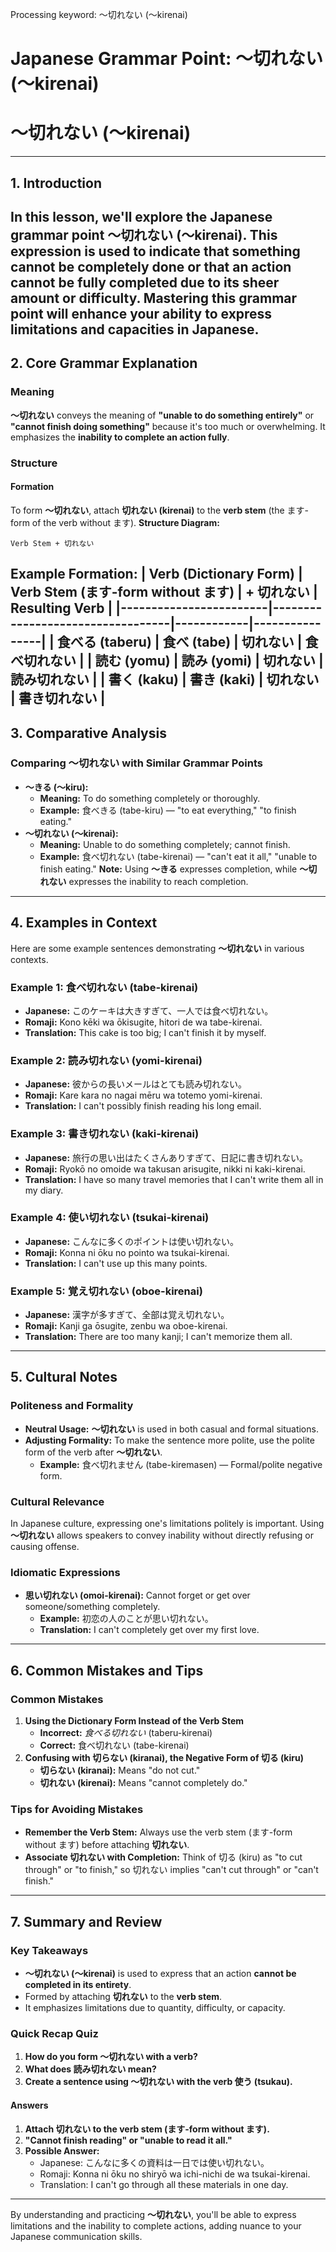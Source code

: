 Processing keyword: ～切れない (～kirenai)
# Japanese Grammar Point: ～切れない (～kirenai)
# ～切れない (～kirenai)

---
## 1. Introduction
In this lesson, we'll explore the Japanese grammar point **～切れない (～kirenai)**. This expression is used to indicate that something **cannot be completely done** or that an action **cannot be fully completed** due to its sheer amount or difficulty. Mastering this grammar point will enhance your ability to express limitations and capacities in Japanese.
---
## 2. Core Grammar Explanation
### Meaning
**～切れない** conveys the meaning of **"unable to do something entirely"** or **"cannot finish doing something"** because it's too much or overwhelming. It emphasizes the **inability to complete an action fully**.
### Structure
#### Formation
To form **～切れない**, attach **切れない (kirenai)** to the **verb stem** (the ます-form of the verb without ます).
**Structure Diagram:**
```
Verb Stem + 切れない
```
**Example Formation:**
| Verb (Dictionary Form) | Verb Stem (ます-form without ます) | + 切れない | Resulting Verb |
|------------------------|----------------------------------|------------|----------------|
| 食べる (taberu)         | 食べ (tabe)                       | 切れない    | 食べ切れない    |
| 読む (yomu)            | 読み (yomi)                       | 切れない    | 読み切れない    |
| 書く (kaku)            | 書き (kaki)                       | 切れない    | 書き切れない    |
---
## 3. Comparative Analysis
### Comparing ～切れない with Similar Grammar Points
- **～きる (～kiru):**
  - **Meaning:** To do something completely or thoroughly.
  - **Example:** 食べきる (tabe-kiru) — "to eat everything," "to finish eating."
- **～切れない (～kirenai):**
  - **Meaning:** Unable to do something completely; cannot finish.
  - **Example:** 食べ切れない (tabe-kirenai) — "can't eat it all," "unable to finish eating."
**Note:** Using **～きる** expresses completion, while **～切れない** expresses the inability to reach completion.
---
## 4. Examples in Context
Here are some example sentences demonstrating **～切れない** in various contexts.
### Example 1: 食べ切れない (tabe-kirenai)
- **Japanese:** このケーキは大きすぎて、一人では食べ切れない。
- **Romaji:** Kono kēki wa ōkisugite, hitori de wa tabe-kirenai.
- **Translation:** This cake is too big; I can't finish it by myself.
### Example 2: 読み切れない (yomi-kirenai)
- **Japanese:** 彼からの長いメールはとても読み切れない。
- **Romaji:** Kare kara no nagai mēru wa totemo yomi-kirenai.
- **Translation:** I can't possibly finish reading his long email.
### Example 3: 書き切れない (kaki-kirenai)
- **Japanese:** 旅行の思い出はたくさんありすぎて、日記に書き切れない。
- **Romaji:** Ryokō no omoide wa takusan arisugite, nikki ni kaki-kirenai.
- **Translation:** I have so many travel memories that I can't write them all in my diary.
### Example 4: 使い切れない (tsukai-kirenai)
- **Japanese:** こんなに多くのポイントは使い切れない。
- **Romaji:** Konna ni ōku no pointo wa tsukai-kirenai.
- **Translation:** I can't use up this many points.
### Example 5: 覚え切れない (oboe-kirenai)
- **Japanese:** 漢字が多すぎて、全部は覚え切れない。
- **Romaji:** Kanji ga ōsugite, zenbu wa oboe-kirenai.
- **Translation:** There are too many kanji; I can't memorize them all.
---
## 5. Cultural Notes
### Politeness and Formality
- **Neutral Usage:** **～切れない** is used in both casual and formal situations.
- **Adjusting Formality:** To make the sentence more polite, use the polite form of the verb after **～切れない**.
  - **Example:** 食べ切れません (tabe-kiremasen) — Formal/polite negative form.
### Cultural Relevance
In Japanese culture, expressing one's limitations politely is important. Using **～切れない** allows speakers to convey inability without directly refusing or causing offense.
### Idiomatic Expressions
- **思い切れない (omoi-kirenai):** Cannot forget or get over someone/something completely.
  - **Example:** 初恋の人のことが思い切れない。
  - **Translation:** I can't completely get over my first love.
---
## 6. Common Mistakes and Tips
### Common Mistakes
1. **Using the Dictionary Form Instead of the Verb Stem**
   - **Incorrect:** *食べる切れない* (taberu-kirenai)
   - **Correct:** 食べ切れない (tabe-kirenai)
2. **Confusing with 切らない (kiranai), the Negative Form of 切る (kiru)**
   - **切らない (kiranai):** Means "do not cut."
   - **切れない (kirenai):** Means "cannot completely do."
### Tips for Avoiding Mistakes
- **Remember the Verb Stem:** Always use the verb stem (ます-form without ます) before attaching **切れない**.
- **Associate 切れない with Completion:** Think of 切る (kiru) as "to cut through" or "to finish," so 切れない implies "can't cut through" or "can't finish."
---
## 7. Summary and Review
### Key Takeaways
- **～切れない (～kirenai)** is used to express that an action **cannot be completed in its entirety**.
- Formed by attaching **切れない** to the **verb stem**.
- It emphasizes limitations due to quantity, difficulty, or capacity.
### Quick Recap Quiz
1. **How do you form ～切れない with a verb?**
2. **What does 読み切れない mean?**
3. **Create a sentence using ～切れない with the verb 使う (tsukau).**
#### Answers
1. **Attach 切れない to the verb stem (ます-form without ます).**
2. **"Cannot finish reading" or "unable to read it all."**
3. **Possible Answer:**
   - Japanese: こんなに多くの資料は一日では使い切れない。
   - Romaji: Konna ni ōku no shiryō wa ichi-nichi de wa tsukai-kirenai.
   - Translation: I can't go through all these materials in one day.
---
By understanding and practicing **～切れない**, you'll be able to express limitations and the inability to complete actions, adding nuance to your Japanese communication skills.
